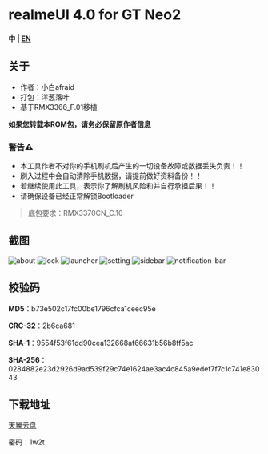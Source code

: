 # realmeUI 4.0 for GT Neo2

#### 中 | [EN](EN.md)

## 关于
- 作者：小白afraid
- 打包：洋葱落叶
- 基于RMX3366_F.01移植

**如果您转载本ROM包，请务必保留原作者信息**

### 警告⚠️
- 本工具作者不对你的手机刷机后产生的一切设备故障或数据丢失负责！！
- 刷入过程中会自动清除手机数据，请提前做好资料备份！！
- 若继续使用此工具，表示你了解刷机风险和并自行承担后果！！
- 请确保设备已经正常解锁Bootloader

> 底包要求：RMX3370CN_C.10

## 截图
![about](0_EN.jpg)
![lock](1_EN.jpg)
![launcher](2_EN.jpg)
![setting](3_EN.jpg)
![sidebar](4_EN.jpg)
![notification-bar](5_EN.jpg)

## 校验码

**MD5**：b73e502c17fc00be1796cfca1ceec95e

**CRC-32**：2b6ca681

**SHA-1**：9554f53f61dd90cea132668af66631b56b8ff5ac

**SHA-256**：0284882e23d2926d9ad539f29c74e1624ae3ac4c845a9edef7f7c1c741e83043

## 下载地址
[天翼云盘](https://cloud.189.cn/t/7fMZziruAfAz)

密码：1w2t